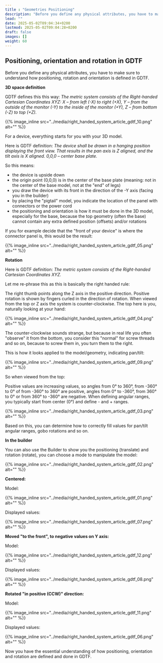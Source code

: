 ```yaml
---
title : "Geometries Positioning"
description: "Before you define any physical attributes, you have to make sure to understand how positioning, rotation and orientation is defined in GDTF."
lead: ""
date: 2025-05-02T09:04:34+0200
lastmod: 2025-05-02T09:04:28+0200
draft: false
images: []
weight: 60
---
```


## Positioning, orientation and rotation in GDTF

Before you define any physical attributes, you have to make sure to understand how positioning, rotation and orientation is defined in GDTF.

**3D space definition**

GDTF defines this this way: _The metric system consists of the Right-handed Cartesian Coordinates XYZ: X – from left (-X) to right (+X), Y – from the outside of the monitor (-Y) to the inside of the monitor (+Y), Z – from bottom (-Z) to top (+Z)._

 {{% image_inline src="../media/right_handed_system_article_gdtf_10.png" alt="" %}} 

For a device, everything starts for you with your 3D model.

Here is GDTF definition: _The device shall be drawn in a hanging position displaying the front view. That results in the pan axis is Z aligned, and the tilt axis is X aligned. 0,0,0 – center base plate._

So this means:

*   the device is upside down
*   the origin point (0,0,0) is in the center of the base plate (meaning: not in the center of the base model, not at the "end" of legs)
*   you draw the device with its front in the direction of the -Y axis (facing you in the builder)
*   by placing the "pigtail" model, you indicate the location of the panel with connectors or the power cord
*   the positioning and orientation is how it must be done in the 3D model, especially for the base, because the top geometry (often the base) cannot contain any extra defined position (offsets) and/or rotations

If you for example decide that the "front of your device" is where the connector panel is, this would be the result:

 {{% image_inline src="../media/right_handed_system_article_gdtf_05.png" alt="" %}} 

**Rotation**

Here is GDTF definition: _The metric system consists of the Right-handed Cartesian Coordinates XYZ._

Let me re-phrase this as this is basically the right handed rule:

The right thumb points along the Z axis in the positive direction. Positive rotation is shown by fingers curled in the direction of rotation. When viewed from the top or Z axis the system is counter-clockwise. The top here is you, naturally looking at your hand:

 {{% image_inline src="../media/right_handed_system_article_gdtf_04.png" alt="" %}} 

The counter-clockwise sounds strange, but because in real life you often "observe" it from the bottom, you consider this "normal" for screw threads and so on, because to screw them in, you turn them to the right.

This is how it looks applied to the model/geometry, indicating pan/tilt:

 {{% image_inline src="../media/right_handed_system_article_gdtf_09.png" alt="" %}} 

So when viewed from the top:

Positive values are increasing values, so angles from 0° to 360°, from -360° to 0° of from -360° to 360° are positive, angles from 0° to -360°, from 360° to 0° or from 360° to -360° are negative. When defining angular ranges, you typically start from center (0°) and define - and + ranges.

 {{% image_inline src="../media/right_handed_system_article_gdtf_03.png" alt="" %}} 

Based on this, you can determine how to correctly fill values for pan/tilt angular ranges, gobo rotations and so on.

**In the builder**

You can also use the Builder to show you the positioning (translate) and rotation (rotate), you can choose a mode to manipulate the model:

 {{% image_inline src="../media/right_handed_system_article_gdtf_02.png" alt="" %}} 

**Centered:**

Model:

 {{% image_inline src="../media/right_handed_system_article_gdtf_01.png" alt="" %}} 

Displayed values:

 {{% image_inline src="../media/right_handed_system_article_gdtf_07.png" alt="" %}} 

**Moved "to the front", to negative values on Y axis:**

Model:

 {{% image_inline src="../media/right_handed_system_article_gdtf_12.png" alt="" %}} 

Displayed values:

 {{% image_inline src="../media/right_handed_system_article_gdtf_08.png" alt="" %}} 

**Rotated "in positive (CCW)" direction:**

Model:

 {{% image_inline src="../media/right_handed_system_article_gdtf_11.png" alt="" %}} 

Displayed values:

 {{% image_inline src="../media/right_handed_system_article_gdtf_06.png" alt="" %}} 

Now you have the essential understanding of how positioning, orientation and rotation are defined and done in GDTF.
